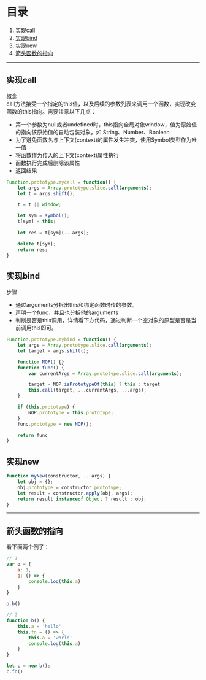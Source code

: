# 目录

1. [实现call](#1)  
2. [实现bind](#2)  
3. [实现new](#3)
4. [箭头函数的指向](#4)

---

## <a id="1">实现call</a>
概念：  
call方法接受一个指定的this值，以及后续的参数列表来调用一个函数，实现改变函数的this指向。需要注意以下几点：
* 第一个参数为null或者undefined时，this指向全局对象window，值为原始值的指向该原始值的自动包装对象，如 String、Number、Boolean
* 为了避免函数名与上下文(context)的属性发生冲突，使用Symbol类型作为唯一值
* 将函数作为传入的上下文(context)属性执行
* 函数执行完成后删除该属性
* 返回结果

``` javascript
Function.prototype.mycall = function() {
    let args = Array.prototype.slice.call(arguments);
    let t = args.shift();

    t = t || window;

    let sym = symbol();
    t[sym] = this;
    
    let res = t[sym](...args);

    delete t[sym];
    return res;
}
```


## <a id="2">实现bind</a>
步骤
* 通过arguments分拆出this和绑定函数时传的参数。
* 声明一个func，并且也分拆他的arguments
* 判断是否是this调用，详情看下方代码，通过判断一个空对象的原型是否是当前调用this即可。


``` javascript
Function.prototype.mybind = function() {
    let args = Array.prototype.slice.call(arguments);
    let target = args.shift();

    function NOP() {}
    function func() {
        var currentArgs = Array.prototype.slice.call(arguments);

        target = NOP.isPrototypeOf(this) ? this : target
        this.call(target, ...currentArgs, ...args);
    }

    if (this.prototype) {
        NOP.prototype = this.prototype;
    }
    func.prototype = new NOP();

    return func
}
```

## <a id="3">实现new</a>

```js
function myNew(constructor, ...args) {
    let obj = {};
    obj.prototype = constructor.prototype;
    let result = constructor.apply(obj, args);
    return result instanceof Object ? result : obj;
}
```

---

## <a id="4">箭头函数的指向</a>
看下面两个例子：  
```js
// 1
var o = {
    a: 1,
    b: () => {
        console.log(this.a)
    }
}

o.b()

// 2
function b() {
    this.a = 'hello'
    this.fn = () => {
        this.a = 'world'
        console.log(this.a)
    }
}

let c = new b();
c.fn()
```